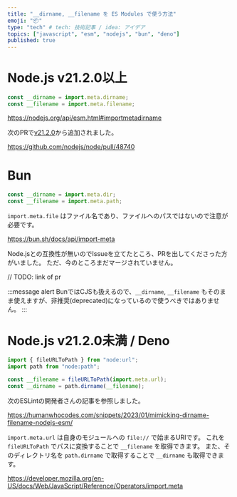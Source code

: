 ```yaml
---
title: "__dirname, __filename を ES Modules で使う方法"
emoji: "📦"
type: "tech" # tech: 技術記事 / idea: アイデア
topics: ["javascript", "esm", "nodejs", "bun", "deno"]
published: true
---
```


# Node.js v21.2.0以上

```js
const __dirname = import.meta.dirname;
const __filename = import.meta.filename;
```

https://nodejs.org/api/esm.html#importmetadirname

次のPRで[v21.2.0](https://nodejs.org/en/blog/release/v21.2.0)から追加されました。

https://github.com/nodejs/node/pull/48740

# Bun

```js
const __dirname = import.meta.dir;
const __filename = import.meta.path;
```

`import.meta.file` はファイル名であり、ファイルへのパスではないので注意が必要です。

https://bun.sh/docs/api/import-meta

Node.jsとの互換性が無いのでIssueを立てたところ、PRを出してくださった方がいました。
ただ、今のところまだマージされていません。

// TODO: link of pr

:::message alert
BunではCJSも扱えるので、`__dirname`, `__filename` もそのまま使えますが、非推奨(deprecated)になっているので使うべきではありません。
:::

# Node.js v21.2.0未満 / Deno

```js
import { fileURLToPath } from "node:url";
import path from "node:path";

const __filename = fileURLToPath(import.meta.url);
const __dirname = path.dirname(__filename);
```

次のESLintの開発者さんの記事を参照しました。

https://humanwhocodes.com/snippets/2023/01/mimicking-dirname-filename-nodejs-esm/

`import.meta.url` は自身のモジュールへの `file://` で始まるURIです。
これを `fileURLToPath` でパスに変換することで `__filename` を取得できます。
また、そのディレクトリ名を `path.dirname` で取得することで `__dirname` も取得できます。

https://developer.mozilla.org/en-US/docs/Web/JavaScript/Reference/Operators/import.meta
